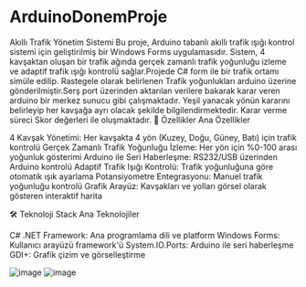 # ArduinoDonemProje
Akıllı Trafik Yönetim Sistemi
Bu proje, Arduino tabanlı akıllı trafik ışığı kontrol sistemi için geliştirilmiş bir Windows Forms uygulamasıdır. Sistem, 4 kavşaktan oluşan bir trafik ağında gerçek zamanlı trafik yoğunluğu izleme ve adaptif trafik ışığı kontrolü sağlar.Projede C# form ile bir trafik ortamı simüle edilip. Rastegele olarak belirlenen Trafik yoğunlukları arduino üzerine gönderilmiştir.Serş port üzerinden aktarılan verilere bakarak karar veren arduino bir merkez sunucu gibi çalışmaktadır. Yeşil yanacak yönün kararını belirleyip her kavşağa ayrı olacak şekilde bilgilendirmektedir. Karar verme süreci Skor değerleri ile oluşmaktadır. 
🚦 Özellikler
Ana Özellikler

4 Kavşak Yönetimi: Her kavşakta 4 yön (Kuzey, Doğu, Güney, Batı) için trafik kontrolü
Gerçek Zamanlı Trafik Yoğunluğu İzleme: Her yön için %0-100 arası yoğunluk gösterimi
Arduino ile Seri Haberleşme: RS232/USB üzerinden Arduino kontrolü
Adaptif Trafik Işığı Kontrolü: Trafik yoğunluğuna göre otomatik ışık ayarlama
Potansiyometre Entegrasyonu: Manuel trafik yoğunluğu kontrolü
Grafik Arayüz: Kavşakları ve yolları görsel olarak gösteren interaktif harita

🛠️ Teknoloji Stack
Ana Teknolojiler

C# .NET Framework: Ana programlama dili ve platform
Windows Forms: Kullanıcı arayüzü framework'ü
System.IO.Ports: Arduino ile seri haberleşme
GDI+: Grafik çizim ve görselleştirme


![image](https://github.com/user-attachments/assets/d40554ad-a8aa-43a9-897a-d0794b99158d)
![image](https://github.com/user-attachments/assets/755fc825-236d-4953-b143-e435d44d5696)

